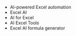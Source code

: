 - AI-powered Excel automation
- Excel AI
- AI for Excel
- AI Excel Tools
- Excel AI formula generator